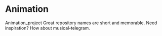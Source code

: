 # Animation
Animation_project Great repository names are short and memorable. Need inspiration? How about musical-telegram.
